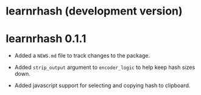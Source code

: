 # learnrhash (development version)

# learnrhash 0.1.1

* Added a `NEWS.md` file to track changes to the package.

* Added `strip_output` argument to `encoder_logic` to help keep hash sizes down.

* Added javascript support for selecting and copying hash to clipboard.

